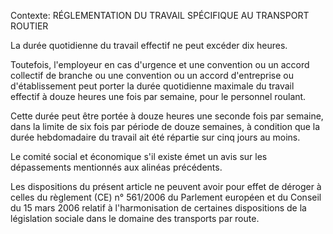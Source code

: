 Contexte: RÉGLEMENTATION DU TRAVAIL SPÉCIFIQUE AU TRANSPORT ROUTIER

La durée quotidienne du travail effectif ne peut excéder dix heures.

Toutefois, l'employeur en cas d'urgence et une convention ou un accord collectif de branche ou une convention ou un accord d'entreprise ou d'établissement peut porter la durée quotidienne maximale du travail effectif à douze heures une fois par semaine, pour le personnel roulant.

Cette durée peut être portée à douze heures une seconde fois par semaine, dans la limite de six fois par période de douze semaines, à condition que la durée hebdomadaire du travail ait été répartie sur cinq jours au moins.

Le comité social et économique s'il existe émet un avis sur les dépassements mentionnés aux alinéas précédents.

Les dispositions du présent article ne peuvent avoir pour effet de déroger à celles du règlement (CE) n° 561/2006 du Parlement européen et du Conseil du 15 mars 2006 relatif à l'harmonisation de certaines dispositions de la législation sociale dans le domaine des transports par route.